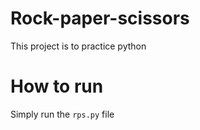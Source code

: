 # Rock-paper-scissors
This project is to practice python

# How to run
Simply run the `rps.py` file
